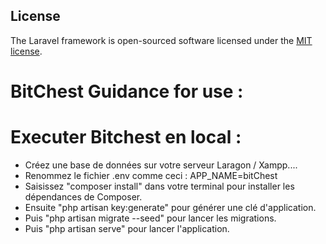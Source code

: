 ## License

The Laravel framework is open-sourced software licensed under the [MIT license](https://opensource.org/licenses/MIT).
# BitChest Guidance for use : 

# Executer Bitchest en local : 

* Créez une base de données sur votre serveur Laragon / Xampp....
* Renommez le fichier .env comme ceci : APP_NAME=bitChest
* Saisissez "composer install" dans votre terminal pour installer les dépendances de Composer.
* Ensuite "php artisan key:generate" pour générer une clé d'application.
* Puis "php artisan migrate --seed" pour lancer les migrations.
* Puis "php artisan serve" pour lancer l'application.
